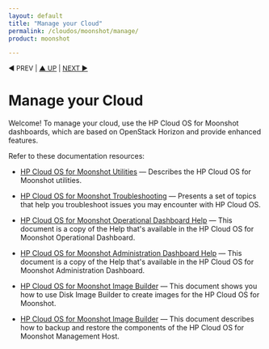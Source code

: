 ```yaml
---
layout: default
title: "Manage your Cloud"
permalink: /cloudos/moonshot/manage/
product: moonshot

---
```



<p style="font-size: small;"> &#9664; PREV</a> | <a href="/cloudos/">&#9650; UP</a> | <a href="/cloudos/moonshot/manage/utilities/">NEXT &#9654;</a> </p>

# Manage your Cloud

Welcome! To manage your cloud, use the HP Cloud OS for Moonshot dashboards, which are based on OpenStack Horizon and provide enhanced features.

Refer to these documentation resources:

* [HP Cloud OS for Moonshot Utilities](/cloudos/moonshot/manage/utilities/) &mdash; Describes the HP Cloud OS for Moonshot utilities.

* [HP Cloud OS for Moonshot Troubleshooting](/cloudos/moonshot/manage/troubleshooting/) &mdash; Presents a set of topics that help you troubleshoot issues you may encounter with HP Cloud OS.

* [HP Cloud OS for Moonshot Operational Dashboard Help](/cloudos/moonshot/manage/operational-dashboard/) &mdash; This document is a copy of the Help that's available in the HP Cloud OS for Moonshot Operational Dashboard.  

* [HP Cloud OS for Moonshot Administration Dashboard Help](/cloudos/moonshot/manage/administration-dashboard/) &mdash; This document is a copy of the Help that's available in the HP Cloud OS for Moonshot Administration Dashboard.

* [HP Cloud OS for Moonshot Image Builder](/cloudos/moonshot/manage/image-builder/) &mdash; This document shows you how to use Disk Image Builder to create images for the HP Cloud OS for Moonshot.

* [HP Cloud OS for Moonshot Image Builder](/cloudos/moonshot/manage/backup-process/) &mdash; This document describes how to backup and restore the components of the HP Cloud OS for Moonshot Management Host.
 

